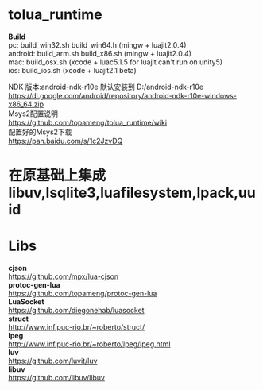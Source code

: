 # tolua_runtime
**Build**<br>
pc: build_win32.sh build_win64.h  (mingw + luajit2.0.4) <br>
android: build_arm.sh build_x86.sh (mingw + luajit2.0.4) <br>
mac: build_osx.sh (xcode + luac5.1.5 for luajit can't run on unity5) <br>
ios: build_ios.sh (xcode + luajit2.1 beta) <br>

NDK 版本:android-ndk-r10e 默认安装到 D:/android-ndk-r10e<br>
https://dl.google.com/android/repository/android-ndk-r10e-windows-x86_64.zip<br>
Msys2配置说明<br>
https://github.com/topameng/tolua_runtime/wiki<br>
配置好的Msys2下载<br>
https://pan.baidu.com/s/1c2JzvDQ<br>

# 在原基础上集成libuv,lsqlite3,luafilesystem,lpack,uuid

# Libs
**cjson**<br>
https://github.com/mpx/lua-cjson<br>
**protoc-gen-lua**<br>
https://github.com/topameng/protoc-gen-lua<br>
**LuaSocket** <br>
https://github.com/diegonehab/luasocket<br>
**struct**<br>
http://www.inf.puc-rio.br/~roberto/struct/<br>
**lpeg**<br>
http://www.inf.puc-rio.br/~roberto/lpeg/lpeg.html<br>
**luv**<br>
https://github.com/luvit/luv<br>
**libuv**<br>
https://github.com/libuv/libuv<br>

